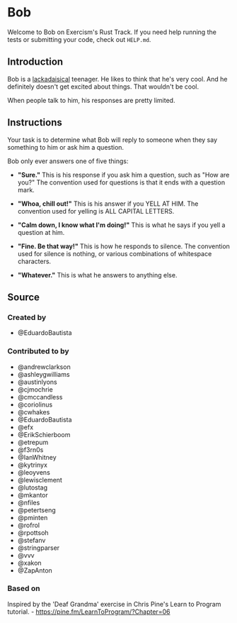# Bob

Welcome to Bob on Exercism's Rust Track.
If you need help running the tests or submitting your code, check out `HELP.md`.

## Introduction

Bob is a [lackadaisical][] teenager.
He likes to think that he's very cool.
And he definitely doesn't get excited about things.
That wouldn't be cool.

When people talk to him, his responses are pretty limited.

[lackadaisical]: https://www.collinsdictionary.com/dictionary/english/lackadaisical

## Instructions

Your task is to determine what Bob will reply to someone when they say something to him or ask him a question.

Bob only ever answers one of five things:

- **"Sure."**
  This is his response if you ask him a question, such as "How are you?"
  The convention used for questions is that it ends with a question mark.

- **"Whoa, chill out!"**
  This is his answer if you YELL AT HIM.
  The convention used for yelling is ALL CAPITAL LETTERS.

- **"Calm down, I know what I'm doing!"**
  This is what he says if you yell a question at him.

- **"Fine. Be that way!"**
  This is how he responds to silence.
  The convention used for silence is nothing, or various combinations of whitespace characters.
  
- **"Whatever."**
  This is what he answers to anything else.

## Source

### Created by

- @EduardoBautista

### Contributed to by

- @andrewclarkson
- @ashleygwilliams
- @austinlyons
- @cjmochrie
- @cmccandless
- @coriolinus
- @cwhakes
- @EduardoBautista
- @efx
- @ErikSchierboom
- @etrepum
- @f3rn0s
- @IanWhitney
- @kytrinyx
- @leoyvens
- @lewisclement
- @lutostag
- @mkantor
- @nfiles
- @petertseng
- @pminten
- @rofrol
- @rpottsoh
- @stefanv
- @stringparser
- @vvv
- @xakon
- @ZapAnton

### Based on

Inspired by the 'Deaf Grandma' exercise in Chris Pine's Learn to Program tutorial. - https://pine.fm/LearnToProgram/?Chapter=06